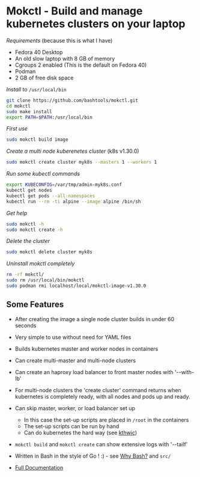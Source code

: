 # Mokctl - Build and manage kubernetes clusters on your laptop

*Requirements* (because this is what I have)

* Fedora 40 Desktop
* An old slow laptop with 8 GB of memory
* Cgroups 2 enabled (This is the default on Fedora 40)
* Podman
* 2 GB of free disk space

*Install* to `/usr/local/bin`

```bash
git clone https://github.com/bashtools/mokctl.git
cd mokctl
sudo make install
export PATH=$PATH:/usr/local/bin
```

*First use*

```bash
sudo mokctl build image
```

*Create a multi node kuberenetes cluster* (k8s v1.30.0)

```bash
sudo mokctl create cluster myk8s --masters 1 --workers 1
```

*Run some kubectl commands*

```bash
export KUBECONFIG=/var/tmp/admin-myk8s.conf
kubectl get nodes
kubectl get pods --all-namespaces
kubectl run --rm -ti alpine --image alpine /bin/sh
```

*Get help*

```bash
sudo mokctl -h
sudo mokctl create -h
```

*Delete the cluster*

```bash
sudo mokctl delete cluster myk8s
```

*Uninstall mokctl completely*

```bash
rm -rf mokctl/
sudo rm /usr/local/bin/mokctl
sudo podman rmi localhost/local/mokctl-image-v1.30.0
```

## Some Features

* After creating the image a single node cluster builds in under 60 seconds
* Very simple to use without need for YAML files
* Builds kubernetes master and worker nodes in containers
* Can create multi-master and multi-node clusters
* Can create an haproxy load balancer to front master nodes with '--with-lb'
* For multi-node clusters the 'create cluster' command returns when kubernetes is completely ready, with all nodes and pods up and ready.
* Can skip master, worker, or load balancer set up
  * In this case the set-up scripts are placed in `/root` in the containers
  * The set-up scripts can be run by hand
  * Can do kubernetes the hard way (see [kthwic](https://github.com/my-own-kind/kubernetes-the-hard-way-in-containers))
* `mokctl build` and `mokctl create` can show extensive logs with '--tailf'
* Written in Bash in the style of Go ! :) - see [Why Bash?](https://github.com/my-own-kind/mokctl-docs/blob/master/docs/faq.md#why-bash) and `src/`

* [Full Documentation](https://github.com/bashtools/mokctl-docs/tree/master/docs)
